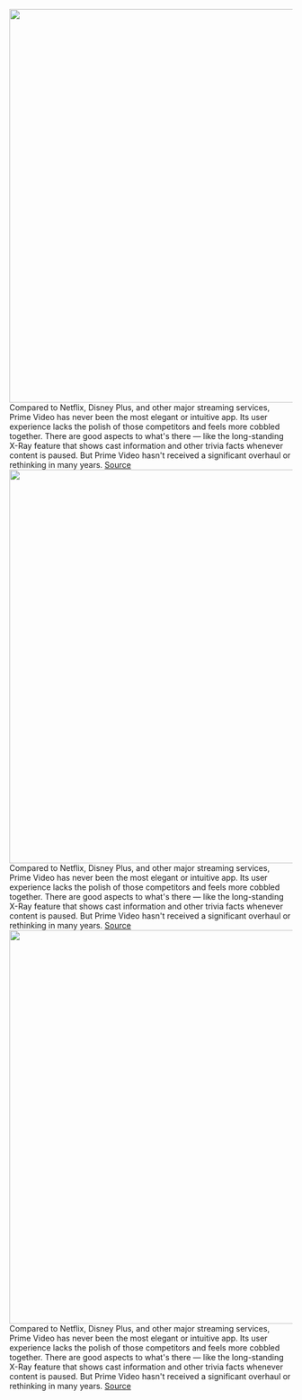 <img src='https://cdn.vox-cdn.com/thumbor/jkbohrngFxrvwgnLcMfQomzaz9w=/0x0:2040x1141/1200x675/filters:focal(857x408:1183x734)/cdn.vox-cdn.com/uploads/chorus_image/image/71148632/Screen_Shot_2022_07_18_at_10.13.37_AM.0.png' width='700px' /><br/>
Compared to Netflix, Disney Plus, and other major streaming services, Prime Video has never been the most elegant or intuitive app. Its user experience lacks the polish of those competitors and feels more cobbled together. There are good aspects to what's there — like the long-standing X-Ray feature that shows cast information and other trivia facts whenever content is paused. But Prime Video hasn't received a significant overhaul or rethinking in many years.
<a href='https://www.theverge.com/2022/7/18/23268285/amazon-prime-video-2022-redesign-preview-announcement'> Source <a/><img src='https://cdn.vox-cdn.com/thumbor/jkbohrngFxrvwgnLcMfQomzaz9w=/0x0:2040x1141/1200x675/filters:focal(857x408:1183x734)/cdn.vox-cdn.com/uploads/chorus_image/image/71148632/Screen_Shot_2022_07_18_at_10.13.37_AM.0.png' width='700px' /><br/>
Compared to Netflix, Disney Plus, and other major streaming services, Prime Video has never been the most elegant or intuitive app. Its user experience lacks the polish of those competitors and feels more cobbled together. There are good aspects to what's there — like the long-standing X-Ray feature that shows cast information and other trivia facts whenever content is paused. But Prime Video hasn't received a significant overhaul or rethinking in many years.
<a href='https://www.theverge.com/2022/7/18/23268285/amazon-prime-video-2022-redesign-preview-announcement'> Source <a/><img src='https://cdn.vox-cdn.com/thumbor/jkbohrngFxrvwgnLcMfQomzaz9w=/0x0:2040x1141/1200x675/filters:focal(857x408:1183x734)/cdn.vox-cdn.com/uploads/chorus_image/image/71148632/Screen_Shot_2022_07_18_at_10.13.37_AM.0.png' width='700px' /><br/>
Compared to Netflix, Disney Plus, and other major streaming services, Prime Video has never been the most elegant or intuitive app. Its user experience lacks the polish of those competitors and feels more cobbled together. There are good aspects to what's there — like the long-standing X-Ray feature that shows cast information and other trivia facts whenever content is paused. But Prime Video hasn't received a significant overhaul or rethinking in many years.
<a href='https://www.theverge.com/2022/7/18/23268285/amazon-prime-video-2022-redesign-preview-announcement'> Source <a/>